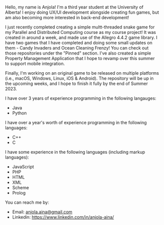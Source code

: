 Hello, my name is Anjola! I'm a third year student at the University of Alberta! I enjoy doing UX/UI development alongside creating fun games, but am also becoming more interested in back-end development!

I just recently completed creating a simple multt-threaded snake game for my Parallel and Distributed Computing course as my course project! It was created in around a week, and made use of the Allegro 4.4.2 game library. I have two games that I have completed and doing some small updates on them - Candy Invaders and Ocean Cleaning Frenzy! You can check out those repositories under the "Pinned" section. I've also created a simple Property Management Application that I hope to revamp over this summer to support mobile integration.

Finally, I'm working on an original game to be released on multiple platforms (i.e., macOS, Windows, Linux, iOS & Android). The repository will be up in the upcoming weeks, and I hope to finish it fully by the end of Summer 2023.

I have over 3 years of experience programming in the following langauges:
  - Java
  - Python

I have over a year's worth of experience programming in the following languages:
  - C++
  - C

I have some experience in the following languages (including markup languages):
  - JavaScript
  - PHP
  - HTML
  - XML
  - Scheme
  - Prolog

You can reach me by:
  - Email: anjola.aina@gmail.com
  - Linkedin: https://www.linkedin.com/in/anjola-aina/
 
<!---
anj0la/anj0la is a ✨ special ✨ repository because its `README.md` (this file) appears on your GitHub profile.
You can click the Preview link to take a look at your changes.
--->

